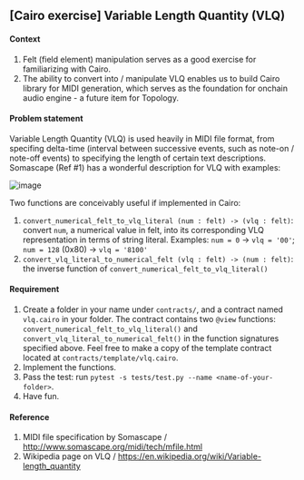 ## [Cairo exercise] Variable Length Quantity (VLQ)

#### Context
1. Felt (field element) manipulation serves as a good exercise for familiarizing with Cairo.
2. The ability to convert into / manipulate VLQ enables us to build Cairo library for MIDI generation, which serves as the foundation for onchain audio engine - a future item for Topology.

#### Problem statement
Variable Length Quantity (VLQ) is used heavily in MIDI file format, from specifing delta-time (interval between successive events, such as note-on / note-off events) to specifying the length of certain text descriptions. Somascape (Ref #1) has a wonderful description for VLQ with examples:

![image](https://user-images.githubusercontent.com/59590480/162447050-9a501ba4-a162-4208-9d25-8ef91edc0ddb.png)

Two functions are conceivably useful if implemented in Cairo:
1. `convert_numerical_felt_to_vlq_literal (num : felt) -> (vlq : felt)`: convert `num`, a numerical value in felt, into its corresponding VLQ representation in terms of string literal. Examples: `num = 0` -> `vlq = '00'`; `num = 128` (0x80) -> `vlq = '8100'` 
2. `convert_vlq_literal_to_numerical_felt (vlq : felt) -> (num : felt)`: the inverse function of `convert_numerical_felt_to_vlq_literal()`

#### Requirement
1. Create a folder in your name under `contracts/`, and a contract named `vlq.cairo` in your folder. The contract contains two `@view` functions: `convert_numerical_felt_to_vlq_literal()` and `convert_vlq_literal_to_numerical_felt()` in the function signatures specified above. Feel free to make a copy of the template contract located at `contracts/template/vlq.cairo`.
2. Implement the functions.
3. Pass the test: run `pytest -s tests/test.py --name <name-of-your-folder>`.
4. Have fun.

#### Reference
1. MIDI file specification by Somascape / http://www.somascape.org/midi/tech/mfile.html
2. Wikipedia page on VLQ / https://en.wikipedia.org/wiki/Variable-length_quantity
